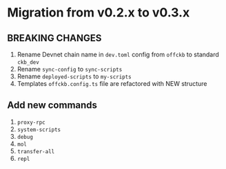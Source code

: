 # Migration from v0.2.x to v0.3.x

## BREAKING CHANGES

1. Rename Devnet chain name in `dev.toml` config from `offckb` to standard `ckb_dev`
2. Rename `sync-config` to `sync-scripts`
3. Rename `deployed-scripts` to `my-scripts`
4. Templates `offckb.config.ts` file are refactored with NEW structure

## Add new commands

1. `proxy-rpc`
2. `system-scripts`
3. `debug`
4. `mol`
5. `transfer-all`
6. `repl`
